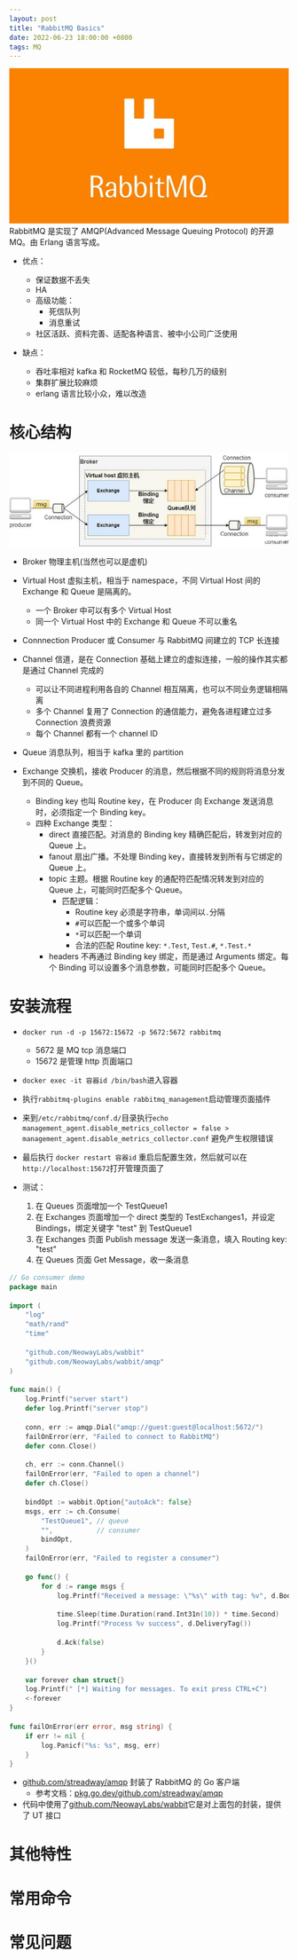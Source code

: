 ```yaml
---
layout: post
title: "RabbitMQ Basics"
date: 2022-06-23 18:00:00 +0800
tags: MQ
---
```


![RabbitMQ](/assets/images/2022-06-23-RabbitMQ_Basics_1.webp)
RabbitMQ 是实现了 AMQP(Advanced Message Queuing Protocol) 的开源 MQ。由 Erlang 语言写成。

- 优点：

  - 保证数据不丢失
  - HA
  - 高级功能：
    - 死信队列
    - 消息重试
  - 社区活跃、资料完善、适配各种语言、被中小公司广泛使用

- 缺点：
  - 吞吐率相对 kafka 和 RocketMQ 较低，每秒几万的级别
  - 集群扩展比较麻烦
  - erlang 语言比较小众，难以改造

# 核心结构

![struct](/assets/images/2022-06-23-RabbitMQ_Basics_2.jpg)

- Broker
  物理主机(当然也可以是虚机)

- Virtual Host
  虚拟主机，相当于 namespace，不同 Virtual Host 间的 Exchange 和 Queue 是隔离的。

  - 一个 Broker 中可以有多个 Virtual Host
  - 同一个 Virtual Host 中的 Exchange 和 Queue 不可以重名

- Connnection
  Producer 或 Consumer 与 RabbitMQ 间建立的 TCP 长连接

- Channel
  信道，是在 Connection 基础上建立的虚拟连接，一般的操作其实都是通过 Channel 完成的

  - 可以让不同进程利用各自的 Channel 相互隔离，也可以不同业务逻辑相隔离
  - 多个 Channel 复用了 Connection 的通信能力，避免各进程建立过多 Connection 浪费资源
  - 每个 Channel 都有一个 channel ID

- Queue
  消息队列，相当于 kafka 里的 partition

- Exchange
  交换机，接收 Producer 的消息，然后根据不同的规则将消息分发到不同的 Queue。
  - Binding key
    也叫 Routine key，在 Producer 向 Exchange 发送消息时，必须指定一个 Binding key。
  - 四种 Exchange 类型：
    - direct
      直接匹配。对消息的 Binding key 精确匹配后，转发到对应的 Queue 上。
    - fanout
      扇出广播。不处理 Binding key，直接转发到所有与它绑定的 Queue 上。
    - topic
      主题。根据 Routine key 的通配符匹配情况转发到对应的 Queue 上，可能同时匹配多个 Queue。
      - 匹配逻辑：
        - Routine key 必须是字符串，单词间以`.`分隔
        - `#`可以匹配一个或多个单词
        - `*`可以匹配一个单词
        - 合法的匹配 Routine key: `*.Test`, `Test.#`, `*.Test.*`
    - headers
      不再通过 Binding key 绑定，而是通过 Arguments 绑定。每个 Binding 可以设置多个消息参数，可能同时匹配多个 Queue。

# 安装流程

- `docker run -d -p 15672:15672 -p 5672:5672 rabbitmq`

  - 5672 是 MQ tcp 消息端口
  - 15672 是管理 http 页面端口

- `docker exec -it 容器id /bin/bash`进入容器

- 执行`rabbitmq-plugins enable rabbitmq_management`启动管理页面插件

- 来到`/etc/rabbitmq/conf.d/`目录执行`echo management_agent.disable_metrics_collector = false > management_agent.disable_metrics_collector.conf`
  避免产生权限错误

- 最后执行 `docker restart 容器id` 重启后配置生效，然后就可以在`http://localhost:15672`打开管理页面了

- 测试：
  1. 在 Queues 页面增加一个 TestQueue1
  2. 在 Exchanges 页面增加一个 direct 类型的 TestExchanges1，并设定 Bindings，绑定关键字 "test" 到 TestQueue1
  3. 在 Exchanges 页面 Publish message 发送一条消息，填入 Routing key: "test"
  4. 在 Queues 页面 Get Message，收一条消息

```Go
// Go consumer demo
package main

import (
	"log"
	"math/rand"
	"time"

	"github.com/NeowayLabs/wabbit"
	"github.com/NeowayLabs/wabbit/amqp"
)

func main() {
	log.Printf("server start")
	defer log.Printf("server stop")

	conn, err := amqp.Dial("amqp://guest:guest@localhost:5672/")
	failOnError(err, "Failed to connect to RabbitMQ")
	defer conn.Close()

	ch, err := conn.Channel()
	failOnError(err, "Failed to open a channel")
	defer ch.Close()

	bindOpt := wabbit.Option{"autoAck": false}
	msgs, err := ch.Consume(
		"TestQueue1", // queue
		"",           // consumer
		bindOpt,
	)
	failOnError(err, "Failed to register a consumer")

	go func() {
		for d := range msgs {
			log.Printf("Received a message: \"%s\" with tag: %v", d.Body(), d.DeliveryTag())

			time.Sleep(time.Duration(rand.Int31n(10)) * time.Second)
			log.Printf("Process %v success", d.DeliveryTag())

			d.Ack(false)
		}
	}()

	var forever chan struct{}
	log.Printf(" [*] Waiting for messages. To exit press CTRL+C")
	<-forever
}

func failOnError(err error, msg string) {
	if err != nil {
		log.Panicf("%s: %s", msg, err)
	}
}
```

- [github.com/streadway/amqp](https://github.com/streadway/amqp) 封装了 RabbitMQ 的 Go 客户端
  - 参考文档：[pkg.go.dev/github.com/streadway/amqp](https://pkg.go.dev/github.com/streadway/amqp)
- 代码中使用了[github.com/NeowayLabs/wabbit](https://github.com/NeowayLabs/wabbit)它是对上面包的封装，提供了 UT 接口

# 其他特性

# 常用命令

# 常见问题
